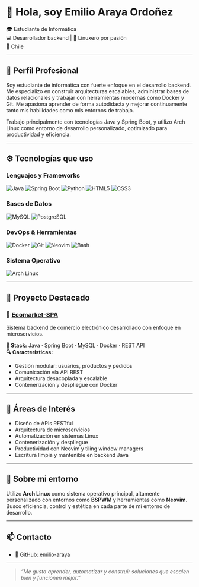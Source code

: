 # 👋 Hola, soy Emilio Araya Ordoñez

🎓 Estudiante de Informática  
💻 Desarrollador backend | 🐧 Linuxero por pasión  
📍 Chile

---

## 🧾 Perfil Profesional

Soy estudiante de informática con fuerte enfoque en el desarrollo backend. Me especializo en construir arquitecturas escalables, administrar bases de datos relacionales y trabajar con herramientas modernas como Docker y Git. Me apasiona aprender de forma autodidacta y mejorar continuamente tanto mis habilidades como mis entornos de trabajo.

Trabajo principalmente con tecnologías Java y Spring Boot, y utilizo Arch Linux como entorno de desarrollo personalizado, optimizado para productividad y eficiencia.

---

## ⚙️ Tecnologías que uso

### Lenguajes y Frameworks  
![Java](https://img.shields.io/badge/Java-ED8B00?style=for-the-badge&logo=openjdk&logoColor=white)
![Spring Boot](https://img.shields.io/badge/Spring_Boot-6DB33F?style=for-the-badge&logo=spring-boot&logoColor=white)
![Python](https://img.shields.io/badge/Python-3670A0?style=for-the-badge&logo=python&logoColor=white)
![HTML5](https://img.shields.io/badge/HTML5-E34F26?style=for-the-badge&logo=html5&logoColor=white)
![CSS3](https://img.shields.io/badge/CSS3-1572B6?style=for-the-badge&logo=css3&logoColor=white)

### Bases de Datos  
![MySQL](https://img.shields.io/badge/MySQL-005C84?style=for-the-badge&logo=mysql&logoColor=white)
![PostgreSQL](https://img.shields.io/badge/PostgreSQL-336791?style=for-the-badge&logo=postgresql&logoColor=white)

### DevOps & Herramientas  
![Docker](https://img.shields.io/badge/Docker-2496ED?style=for-the-badge&logo=docker&logoColor=white)
![Git](https://img.shields.io/badge/Git-F05032?style=for-the-badge&logo=git&logoColor=white)
![Neovim](https://img.shields.io/badge/Neovim-57A143?style=for-the-badge&logo=neovim&logoColor=white)
![Bash](https://img.shields.io/badge/Bash-121011?style=for-the-badge&logo=gnu-bash&logoColor=white)

### Sistema Operativo  
![Arch Linux](https://img.shields.io/badge/Arch_Linux-1793D1?style=for-the-badge&logo=arch-linux&logoColor=white)

---

## 🚀 Proyecto Destacado

### 🛒 [Ecomarket-SPA](https://github.com/emilio-araya/ecomarket-spa)

Sistema backend de comercio electrónico desarrollado con enfoque en microservicios.

**🧰 Stack:** Java · Spring Boot · MySQL · Docker · REST API  
**🔍 Características:**
- Gestión modular: usuarios, productos y pedidos  
- Comunicación vía API REST  
- Arquitectura desacoplada y escalable  
- Contenerización y despliegue con Docker  

---

## 🧠 Áreas de Interés

- Diseño de APIs RESTful
- Arquitectura de microservicios
- Automatización en sistemas Linux
- Contenerización y despliegue
- Productividad con Neovim y tiling window managers
- Escritura limpia y mantenible en backend Java

---

## 🐧 Sobre mi entorno

Utilizo **Arch Linux** como sistema operativo principal, altamente personalizado con entornos como **BSPWM** y herramientas como **Neovim**. Busco eficiencia, control y estética en cada parte de mi entorno de desarrollo.

---

## 📫 Contacto

- 🐙 [GitHub: emilio-araya](https://github.com/emilio-araya)

---

> *“Me gusta aprender, automatizar y construir soluciones que escalen bien y funcionen mejor.”*



